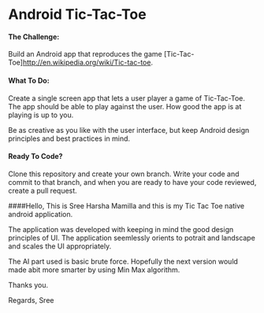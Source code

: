 # Android Tic-Tac-Toe

#### The Challenge:
Build an Android app that reproduces the game [Tic-Tac-Toe]http://en.wikipedia.org/wiki/Tic-tac-toe.

#### What To Do:
Create a single screen app that lets a user player a game of Tic-Tac-Toe.  The app should be able to play against the user.  How good the app is at playing is up to you.

Be as creative as you like with the user interface, but keep Android design principles and best practices in mind.

#### Ready To Code?
Clone this repository and create your own branch.  Write your code and commit to that branch, and when you are ready to have your code reviewed, create a pull request.


####Hello, 
This is Sree Harsha Mamilla and this is my Tic Tac Toe
native android application.

The application was developed with keeping in mind the good design
principles of UI. The application seemlessly orients to potrait
and landscape and scales the UI appropriately.

The AI part used is basic brute force. Hopefully the next version
would made abit more smarter by using Min Max algorithm.

Thanks you.

Regards,
Sree
